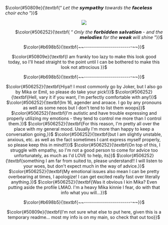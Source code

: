 <p align="left">
 $\color{#50809e}{\textbf{“ 𝘓𝘦𝘵 𝘵𝘩𝘦 𝙨𝙮𝙢𝙥𝙖𝙩𝙝𝙮 𝘵𝘰𝘸𝘢𝘳𝘥𝘴 𝘵𝘩𝘦 𝙛𝙖𝙘𝙚𝙡𝙚𝙨𝙨 𝘤𝘩𝘰𝘪𝘳 𝘦𝘤𝘩𝘰 ”}}$ <br/>
  </p>

<p align="center">
<img src="https://files.catbox.moe/4n0lip.png" data-canonical-src="(https://files.catbox.moe/4n0lip.png)"
</p>
  <p align="right">   
$\color{#506252}{\textbf{ “ 𝘖𝘯𝘭𝘺 𝘵𝘩𝘦 𝙛𝙤𝙧𝙗𝙞𝙙𝙙𝙚𝙣 𝙨𝙖𝙡𝙫𝙖𝙩𝙞𝙤𝙣 - 𝘢𝘯𝘥 𝘵𝘩𝘦 𝙢𝙚𝙡𝙤𝙙𝙞𝙚𝙨 𝘧𝘰𝘳 𝘵𝘩𝘦 𝙬𝙚𝙖𝙠 𝘸𝘪𝘭𝘭 𝘴𝘩𝘪𝘯𝘦 ”}}$
</p>

<p align="center">
 $\color{#b698b5}{\textbf{~~------------------------~~}}$ <br/>
  </p>
 
<p align="center">
 $\color{#50809e}{\textbf{I am frankly too lazy to make this look good today, so I'll head straight to the point until I can be bothered to make this look not attrocious }}$ <br/>
  </p>

<p align="center">
 $\color{#b698b5}{\textbf{~~------------------------~~}}$ <br/>
  </p>
  
  <p align="center">   
$\color{#506252}{\textbf{Hiya!! I most commonly go by Joker, but I also go by Mika or Emil, so please do take your pick!}}$ 
$\color{#506252}{\textbf{Hell, vary it if you want, I'm perfectly comfortable with any!}}$
$\color{#506252}{\textbf{Im 16, agender and aroace. I go by any pronouns as well as some neos but I don't tend to list them woops}}$
$\color{#506252}{\textbf{I'm autistic and have trouble expressing and properly utilizing my emotions - they tend to control me more than I control them.}}$
$\color{#506252}{\textbf{For this reason, I'm pretty all over the place with my general mood. Usually I'm more than happy to keep a conversation going,}}$
$\color{#506252}{\textbf{but I am slightly unstable, anxious, etc. as well as the fact sometimes I cant express myself properly, so please keep this in mind!!}}$
$\color{#506252}{\textbf{On top of this, I struggle with empathy, so I'm not a good person to come for advice too unfortunately, as much as I'd LOVE to help, its}}$
$\color{#506252}{\textbf{something I am far from suited to, please understand!! I will listen to your woes, but don't expect much in the way of advice.}}$
$\color{#506252}{\textbf{My emotional issues also mean I can be pretty overbearing at times, I apologize! I can get excited really fast over literally anything.}}$
$\color{#506252}{\textbf{Was it obvious I kin Mika? Even putting aside the profile LMAO. I'm a heavy Mika kinnie I fear, do with that info what you will...}}$
</p>

<p align="center">
 $\color{#b698b5}{\textbf{~~------------------------~~}}$ <br/>
  </p>
 
<p align="center">
 $\color{#50809e}{\textbf{I'm not sure what else to put here, given this is a temporary readme... most my info is on my main, so check that out too}}$ <br/>
  </p>
